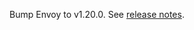 Bump Envoy to v1.20.0. See [release notes](https://www.envoyproxy.io/docs/envoy/v1.20.0/version_history/current).